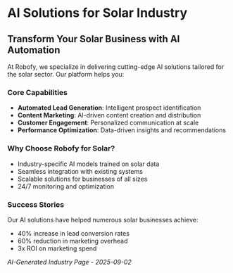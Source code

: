 # AI Solutions for Solar Industry

## Transform Your Solar Business with AI Automation

At Robofy, we specialize in delivering cutting-edge AI solutions tailored for the solar sector. Our platform helps you:

### Core Capabilities
- **Automated Lead Generation**: Intelligent prospect identification
- **Content Marketing**: AI-driven content creation and distribution
- **Customer Engagement**: Personalized communication at scale
- **Performance Optimization**: Data-driven insights and recommendations

### Why Choose Robofy for Solar?
- Industry-specific AI models trained on solar data
- Seamless integration with existing systems
- Scalable solutions for businesses of all sizes
- 24/7 monitoring and optimization

### Success Stories
Our AI solutions have helped numerous solar businesses achieve:
- 40% increase in lead conversion rates
- 60% reduction in marketing overhead
- 3x ROI on marketing spend

*AI-Generated Industry Page - 2025-09-02*
